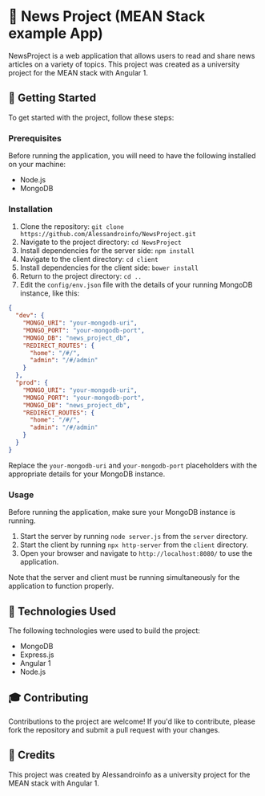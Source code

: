 📰 News Project (MEAN Stack example App)
==============

NewsProject is a web application that allows users to read and share news articles on a variety of topics. This project
was created as a university project for the MEAN stack with Angular 1.

🚀 Getting Started
------------------

To get started with the project, follow these steps:

### Prerequisites

Before running the application, you will need to have the following installed on your machine:

- Node.js
- MongoDB

### Installation

1. Clone the repository: `git clone https://github.com/Alessandroinfo/NewsProject.git`
2. Navigate to the project directory: `cd NewsProject`
3. Install dependencies for the server side: `npm install`
4. Navigate to the client directory: `cd client`
5. Install dependencies for the client side: `bower install`
6. Return to the project directory: `cd ..`
7. Edit the `config/env.json` file with the details of your running MongoDB instance, like this:

```json
{
  "dev": {
    "MONGO_URI": "your-mongodb-uri",
    "MONGO_PORT": "your-mongodb-port",
    "MONGO_DB": "news_project_db",
    "REDIRECT_ROUTES": {
      "home": "/#/",
      "admin": "/#/admin"
    }
  },
  "prod": {
    "MONGO_URI": "your-mongodb-uri",
    "MONGO_PORT": "your-mongodb-port",
    "MONGO_DB": "news_project_db",
    "REDIRECT_ROUTES": {
      "home": "/#/",
      "admin": "/#/admin"
    }
  }
}
```

Replace the `your-mongodb-uri` and `your-mongodb-port` placeholders with the appropriate details for your MongoDB
instance.

### Usage

Before running the application, make sure your MongoDB instance is running.

1. Start the server by running `node server.js` from the `server` directory.
2. Start the client by running `npx http-server` from the `client` directory.
3. Open your browser and navigate to `http://localhost:8080/` to use the application.

Note that the server and client must be running simultaneously for the application to function properly.

🤖 Technologies Used
--------------------

The following technologies were used to build the project:

- MongoDB
- Express.js
- Angular 1
- Node.js

🎓 Contributing
---------------

Contributions to the project are welcome! If you'd like to contribute, please fork the repository and submit a pull
request with your changes.

📝 Credits
----------

This project was created by Alessandroinfo as a university project for the MEAN stack with Angular 1.
